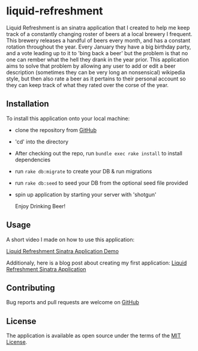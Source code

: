 # liquid-refreshment
Liquid Refreshment is an sinatra application that I created to help me keep
track of a constantly changing roster of beers at a local brewery I frequent.
This brewery releases a handful of beers every month, and has a constant rotation
throughout the year. Every January they have a big birthday party, and a vote
leading up to it to 'bing back a beer' but the problem is that no one can rember
what the hell they drank in the year prior. This application aims to solve that
problem by allowing any user to add or edit a beer description (sometimes they
can be very long an nonsensical) wikipedia style, but then also rate a beer as
it pertains to their personal account so they can keep track of what they rated
over the corse of the year.

## Installation
To install this application onto your local machine:  


- clone the repository from [GitHub](https://github.com/capricious-slingshot/liquid-refreshment)
- 'cd' into the directory
- After checking out the repo, run `bundle exec rake install` to install dependencies
- run `rake db:migrate` to create your DB & run migrations
- run `rake db:seed` to seed your DB from the optional seed file provided
- spin up application by starting your server with 'shotgun'

  Enjoy Drinking Beer!

## Usage
 A short video I made on how to use this application:

[Liquid Refreshment Sinatra Application Demo]()

Additionaly, here is a blog post about creating my first application:
[Liquid Refreshment Sinatra Application]()

## Contributing

Bug reports and pull requests are welcome on [GitHub](https://github.com/capricious-slingshot/liquid-refreshment)

## License

The application is available as open source under the terms of the [MIT License](https://opensource.org/licenses/MIT).

